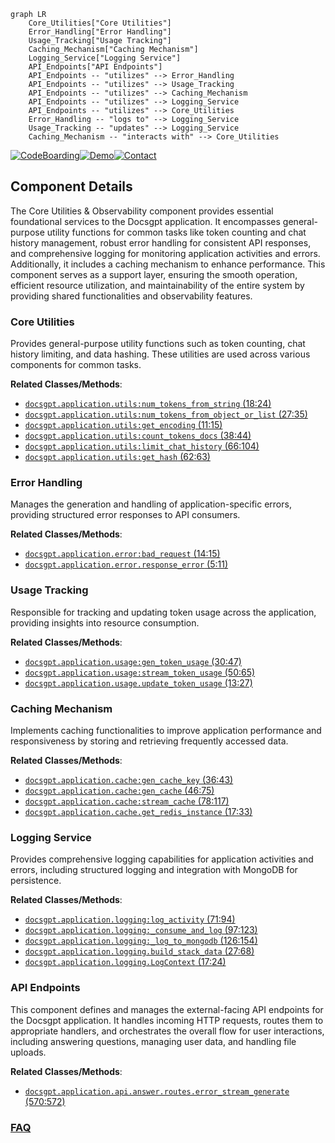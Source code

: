 ```mermaid
graph LR
    Core_Utilities["Core Utilities"]
    Error_Handling["Error Handling"]
    Usage_Tracking["Usage Tracking"]
    Caching_Mechanism["Caching Mechanism"]
    Logging_Service["Logging Service"]
    API_Endpoints["API Endpoints"]
    API_Endpoints -- "utilizes" --> Error_Handling
    API_Endpoints -- "utilizes" --> Usage_Tracking
    API_Endpoints -- "utilizes" --> Caching_Mechanism
    API_Endpoints -- "utilizes" --> Logging_Service
    API_Endpoints -- "utilizes" --> Core_Utilities
    Error_Handling -- "logs to" --> Logging_Service
    Usage_Tracking -- "updates" --> Logging_Service
    Caching_Mechanism -- "interacts with" --> Core_Utilities
```
[![CodeBoarding](https://img.shields.io/badge/Generated%20by-CodeBoarding-9cf?style=flat-square)](https://github.com/CodeBoarding/GeneratedOnBoardings)[![Demo](https://img.shields.io/badge/Try%20our-Demo-blue?style=flat-square)](https://www.codeboarding.org/demo)[![Contact](https://img.shields.io/badge/Contact%20us%20-%20contact@codeboarding.org-lightgrey?style=flat-square)](mailto:contact@codeboarding.org)

## Component Details

The Core Utilities & Observability component provides essential foundational services to the Docsgpt application. It encompasses general-purpose utility functions for common tasks like token counting and chat history management, robust error handling for consistent API responses, and comprehensive logging for monitoring application activities and errors. Additionally, it includes a caching mechanism to enhance performance. This component serves as a support layer, ensuring the smooth operation, efficient resource utilization, and maintainability of the entire system by providing shared functionalities and observability features.

### Core Utilities
Provides general-purpose utility functions such as token counting, chat history limiting, and data hashing. These utilities are used across various components for common tasks.


**Related Classes/Methods**:

- <a href="https://github.com/arc53/docsgpt/blob/master/application/utils.py#L18-L24" target="_blank" rel="noopener noreferrer">`docsgpt.application.utils:num_tokens_from_string` (18:24)</a>
- <a href="https://github.com/arc53/docsgpt/blob/master/application/utils.py#L27-L35" target="_blank" rel="noopener noreferrer">`docsgpt.application.utils:num_tokens_from_object_or_list` (27:35)</a>
- <a href="https://github.com/arc53/docsgpt/blob/master/application/utils.py#L11-L15" target="_blank" rel="noopener noreferrer">`docsgpt.application.utils:get_encoding` (11:15)</a>
- <a href="https://github.com/arc53/docsgpt/blob/master/application/utils.py#L38-L44" target="_blank" rel="noopener noreferrer">`docsgpt.application.utils:count_tokens_docs` (38:44)</a>
- <a href="https://github.com/arc53/docsgpt/blob/master/application/utils.py#L66-L104" target="_blank" rel="noopener noreferrer">`docsgpt.application.utils:limit_chat_history` (66:104)</a>
- <a href="https://github.com/arc53/docsgpt/blob/master/application/utils.py#L62-L63" target="_blank" rel="noopener noreferrer">`docsgpt.application.utils:get_hash` (62:63)</a>


### Error Handling
Manages the generation and handling of application-specific errors, providing structured error responses to API consumers.


**Related Classes/Methods**:

- <a href="https://github.com/arc53/docsgpt/blob/master/application/error.py#L14-L15" target="_blank" rel="noopener noreferrer">`docsgpt.application.error:bad_request` (14:15)</a>
- <a href="https://github.com/arc53/docsgpt/blob/master/application/error.py#L5-L11" target="_blank" rel="noopener noreferrer">`docsgpt.application.error.response_error` (5:11)</a>


### Usage Tracking
Responsible for tracking and updating token usage across the application, providing insights into resource consumption.


**Related Classes/Methods**:

- <a href="https://github.com/arc53/docsgpt/blob/master/application/usage.py#L30-L47" target="_blank" rel="noopener noreferrer">`docsgpt.application.usage:gen_token_usage` (30:47)</a>
- <a href="https://github.com/arc53/docsgpt/blob/master/application/usage.py#L50-L65" target="_blank" rel="noopener noreferrer">`docsgpt.application.usage:stream_token_usage` (50:65)</a>
- <a href="https://github.com/arc53/docsgpt/blob/master/application/usage.py#L13-L27" target="_blank" rel="noopener noreferrer">`docsgpt.application.usage.update_token_usage` (13:27)</a>


### Caching Mechanism
Implements caching functionalities to improve application performance and responsiveness by storing and retrieving frequently accessed data.


**Related Classes/Methods**:

- <a href="https://github.com/arc53/docsgpt/blob/master/application/cache.py#L36-L43" target="_blank" rel="noopener noreferrer">`docsgpt.application.cache:gen_cache_key` (36:43)</a>
- <a href="https://github.com/arc53/docsgpt/blob/master/application/cache.py#L46-L75" target="_blank" rel="noopener noreferrer">`docsgpt.application.cache:gen_cache` (46:75)</a>
- <a href="https://github.com/arc53/docsgpt/blob/master/application/cache.py#L78-L117" target="_blank" rel="noopener noreferrer">`docsgpt.application.cache:stream_cache` (78:117)</a>
- <a href="https://github.com/arc53/docsgpt/blob/master/application/cache.py#L17-L33" target="_blank" rel="noopener noreferrer">`docsgpt.application.cache.get_redis_instance` (17:33)</a>


### Logging Service
Provides comprehensive logging capabilities for application activities and errors, including structured logging and integration with MongoDB for persistence.


**Related Classes/Methods**:

- <a href="https://github.com/arc53/docsgpt/blob/master/application/logging.py#L71-L94" target="_blank" rel="noopener noreferrer">`docsgpt.application.logging:log_activity` (71:94)</a>
- <a href="https://github.com/arc53/docsgpt/blob/master/application/logging.py#L97-L123" target="_blank" rel="noopener noreferrer">`docsgpt.application.logging:_consume_and_log` (97:123)</a>
- <a href="https://github.com/arc53/docsgpt/blob/master/application/logging.py#L126-L154" target="_blank" rel="noopener noreferrer">`docsgpt.application.logging:_log_to_mongodb` (126:154)</a>
- <a href="https://github.com/arc53/docsgpt/blob/master/application/logging.py#L27-L68" target="_blank" rel="noopener noreferrer">`docsgpt.application.logging.build_stack_data` (27:68)</a>
- <a href="https://github.com/arc53/docsgpt/blob/master/application/logging.py#L17-L24" target="_blank" rel="noopener noreferrer">`docsgpt.application.logging.LogContext` (17:24)</a>


### API Endpoints
This component defines and manages the external-facing API endpoints for the Docsgpt application. It handles incoming HTTP requests, routes them to appropriate handlers, and orchestrates the overall flow for user interactions, including answering questions, managing user data, and handling file uploads.


**Related Classes/Methods**:

- <a href="https://github.com/arc53/docsgpt/blob/master/application/api/answer/routes.py#L570-L572" target="_blank" rel="noopener noreferrer">`docsgpt.application.api.answer.routes.error_stream_generate` (570:572)</a>




### [FAQ](https://github.com/CodeBoarding/GeneratedOnBoardings/tree/main?tab=readme-ov-file#faq)